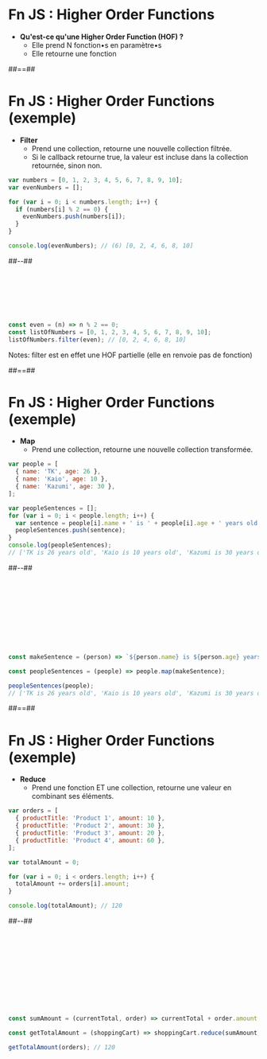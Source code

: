 # Fn JS : Higher Order Functions

- **Qu'est-ce qu'une Higher Order Function (HOF) ?**
  - Elle prend N fonction•s en paramètre•s
  - Elle retourne une fonction

##==##

<!-- .slide: class="two-column with-code" -->

# Fn JS : Higher Order Functions (exemple)

- **Filter**
  - Prend une collection, retourne une nouvelle collection filtrée.
  - Si le callback retourne true, la valeur est incluse dans la collection retournée, sinon non.

```javascript
var numbers = [0, 1, 2, 3, 4, 5, 6, 7, 8, 9, 10];
var evenNumbers = [];

for (var i = 0; i < numbers.length; i++) {
  if (numbers[i] % 2 == 0) {
    evenNumbers.push(numbers[i]);
  }
}

console.log(evenNumbers); // (6) [0, 2, 4, 6, 8, 10]
```

##--##

<!-- .slide: class="with-code" -->

<br />
<br />
<br />
<br />
<br />

```javascript
const even = (n) => n % 2 == 0;
const listOfNumbers = [0, 1, 2, 3, 4, 5, 6, 7, 8, 9, 10];
listOfNumbers.filter(even); // [0, 2, 4, 6, 8, 10]
```

Notes:
filter est en effet une HOF partielle (elle en renvoie pas de fonction)

##==##

<!-- .slide: class="two-column with-code" -->

# Fn JS : Higher Order Functions (exemple)

- **Map**
  - Prend une collection, retourne une nouvelle collection transformée.

```javascript
var people = [
  { name: 'TK', age: 26 },
  { name: 'Kaio', age: 10 },
  { name: 'Kazumi', age: 30 },
];
```

```javascript
var peopleSentences = [];
for (var i = 0; i < people.length; i++) {
  var sentence = people[i].name + ' is ' + people[i].age + ' years old';
  peopleSentences.push(sentence);
}
console.log(peopleSentences);
// ['TK is 26 years old', 'Kaio is 10 years old', 'Kazumi is 30 years old']
```

##--##

<!-- .slide: class="with-code" -->

<br />
<br />
<br />
<br />
<br />
<br />
<br />
<br />

```javascript
const makeSentence = (person) => `${person.name} is ${person.age} years old`;

const peopleSentences = (people) => people.map(makeSentence);

peopleSentences(people);
// ['TK is 26 years old', 'Kaio is 10 years old', 'Kazumi is 30 years old']
```

##==##

<!-- .slide: class="two-column with-code" -->

# Fn JS : Higher Order Functions (exemple)

- **Reduce**
  - Prend une fonction ET une collection, retourne une valeur en combinant ses éléments.

```javascript
var orders = [
  { productTitle: 'Product 1', amount: 10 },
  { productTitle: 'Product 2', amount: 30 },
  { productTitle: 'Product 3', amount: 20 },
  { productTitle: 'Product 4', amount: 60 },
];
```

```javascript
var totalAmount = 0;

for (var i = 0; i < orders.length; i++) {
  totalAmount += orders[i].amount;
}

console.log(totalAmount); // 120
```

##--##

<!-- .slide: class="with-code" -->

<br />
<br />
<br />
<br />
<br />
<br />
<br />
<br />
<br />

```javascript
const sumAmount = (currentTotal, order) => currentTotal + order.amount;

const getTotalAmount = (shoppingCart) => shoppingCart.reduce(sumAmount, 0);

getTotalAmount(orders); // 120
```

